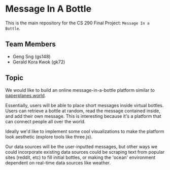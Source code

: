 # Message In A Bottle
This is the main repository for the CS 290 Final Project: `Message In a Bottle`.

## Team Members
* Geng Sng (gs148)
* Gerald Kora Kwok (gk72)

## Topic
We would like to build an online message-in-a-bottle platform similar to [paperplanes.world](https://paperplanes.world/).

Essentially, users will be able to place short messages inside virtual bottles. Users can retrieve a bottle at random, read the message contained inside, and add their own message. This is interesting because it's a platform that can connect people all over the world.

Ideally we'd like to implement some cool visualizations to make the platform look aesthetic (explore tools like three.js).

Our data sources will be the user-inputted messages, but other ways we could incorporate existing data sources could be scraping text from popular sites (reddit, etc) to fill initial bottles, or making the 'ocean' environment dependent on real-time data sources like weather.

